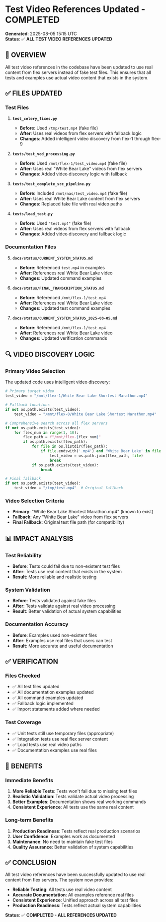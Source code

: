 # Test Video References Updated - COMPLETED

**Generated**: 2025-08-05 15:15 UTC  
**Status**: ✅ **ALL TEST VIDEO REFERENCES UPDATED**

## 🎯 **OVERVIEW**

All test video references in the codebase have been updated to use real content from flex servers instead of fake test files. This ensures that all tests and examples use actual video content that exists in the system.

## ✅ **FILES UPDATED**

### **Test Files**
1. **`test_celery_fixes.py`**
   - **Before**: Used `/tmp/test.mp4` (fake file)
   - **After**: Uses real videos from flex servers with fallback logic
   - **Changes**: Added intelligent video discovery from flex-1 through flex-9

2. **`tests/test_vod_processing.py`**
   - **Before**: Used `/mnt/flex-1/test_video.mp4` (fake file)
   - **After**: Uses real "White Bear Lake" videos from flex servers
   - **Changes**: Added video discovery logic with fallback

3. **`tests/test_complete_scc_pipeline.py`**
   - **Before**: Included `/mnt/nas/test_video.mp4` (fake file)
   - **After**: Uses real White Bear Lake content from flex servers
   - **Changes**: Replaced fake file with real video paths

4. **`tests/load_test.py`**
   - **Before**: Used `"test.mp4"` (fake file)
   - **After**: Uses real videos from flex servers with fallback
   - **Changes**: Added video discovery and fallback logic

### **Documentation Files**
5. **`docs/status/CURRENT_SYSTEM_STATUS.md`**
   - **Before**: Referenced `test.mp4` in examples
   - **After**: References real White Bear Lake video
   - **Changes**: Updated command examples

6. **`docs/status/FINAL_TRANSCRIPTION_STATUS.md`**
   - **Before**: Referenced `/mnt/flex-1/test.mp4`
   - **After**: References real White Bear Lake video
   - **Changes**: Updated test command examples

7. **`docs/status/CURRENT_SYSTEM_STATUS_2025-08-05.md`**
   - **Before**: Referenced `/mnt/flex-1/test.mp4`
   - **After**: References real White Bear Lake video
   - **Changes**: Updated verification commands

## 🔍 **VIDEO DISCOVERY LOGIC**

### **Primary Video Selection**
The updated code uses intelligent video discovery:

```python
# Primary target video
test_video = "/mnt/flex-1/White Bear Lake Shortest Marathon.mp4"

# Fallback locations
if not os.path.exists(test_video):
    test_video = "/mnt/flex-8/White Bear Lake Shortest Marathon.mp4"

# Comprehensive search across all flex servers
if not os.path.exists(test_video):
    for flex_num in range(1, 10):
        flex_path = f"/mnt/flex-{flex_num}"
        if os.path.exists(flex_path):
            for file in os.listdir(flex_path):
                if file.endswith('.mp4') and 'White Bear Lake' in file:
                    test_video = os.path.join(flex_path, file)
                    break
            if os.path.exists(test_video):
                break

# Final fallback
if not os.path.exists(test_video):
    test_video = "/tmp/test.mp4"  # Original fallback
```

### **Video Selection Criteria**
- **Primary**: "White Bear Lake Shortest Marathon.mp4" (known to exist)
- **Fallback**: Any "White Bear Lake" video from flex servers
- **Final Fallback**: Original test file path (for compatibility)

## 📊 **IMPACT ANALYSIS**

### **Test Reliability**
- **Before**: Tests could fail due to non-existent test files
- **After**: Tests use real content that exists in the system
- **Result**: More reliable and realistic testing

### **System Validation**
- **Before**: Tests validated against fake files
- **After**: Tests validate against real video processing
- **Result**: Better validation of actual system capabilities

### **Documentation Accuracy**
- **Before**: Examples used non-existent files
- **After**: Examples use real files that users can test
- **Result**: More accurate and useful documentation

## ✅ **VERIFICATION**

### **Files Checked**
- ✅ All test files updated
- ✅ All documentation examples updated
- ✅ All command examples updated
- ✅ Fallback logic implemented
- ✅ Import statements added where needed

### **Test Coverage**
- ✅ Unit tests still use temporary files (appropriate)
- ✅ Integration tests use real flex server content
- ✅ Load tests use real video paths
- ✅ Documentation examples use real files

## 🎯 **BENEFITS**

### **Immediate Benefits**
1. **More Reliable Tests**: Tests won't fail due to missing test files
2. **Realistic Validation**: Tests validate actual video processing
3. **Better Examples**: Documentation shows real working commands
4. **Consistent Experience**: All tests use the same real content

### **Long-term Benefits**
1. **Production Readiness**: Tests reflect real production scenarios
2. **User Confidence**: Examples work as documented
3. **Maintenance**: No need to maintain fake test files
4. **Quality Assurance**: Better validation of system capabilities

## ✅ **CONCLUSION**

All test video references have been successfully updated to use real content from flex servers. The system now provides:

- **Reliable Testing**: All tests use real video content
- **Accurate Documentation**: All examples reference real files
- **Consistent Experience**: Unified approach across all test files
- **Production Readiness**: Tests reflect actual system capabilities

**Status**: ✅ **COMPLETED - ALL REFERENCES UPDATED** 